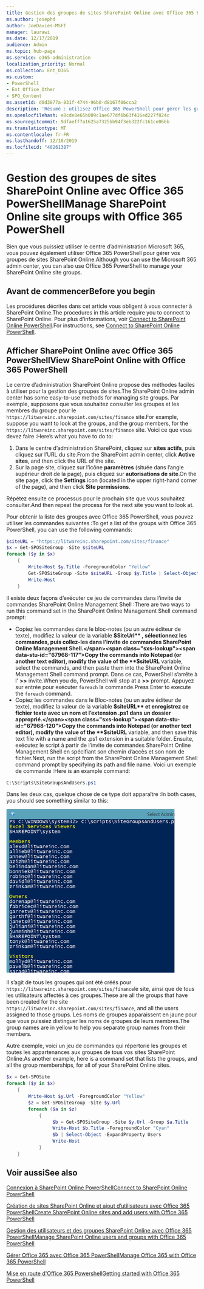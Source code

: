 ```yaml
---
title: Gestion des groupes de sites SharePoint Online avec Office 365 PowerShell
ms.author: josephd
author: JoeDavies-MSFT
manager: laurawi
ms.date: 12/17/2019
audience: Admin
ms.topic: hub-page
ms.service: o365-administration
localization_priority: Normal
ms.collection: Ent_O365
ms.custom:
- PowerShell
- Ent_Office_Other
- SPO_Content
ms.assetid: d0d3877a-831f-4744-96b0-d8167f06cca2
description: 'Résumé : utilisez Office 365 PowerShell pour gérer les groupes de sites SharePoint Online.'
ms.openlocfilehash: e8cde8e65b009c1ae677df6b63f416ed227f824c
ms.sourcegitcommit: 9dfaeff7a1625a7325bb94f3eb322fc161ce066b
ms.translationtype: MT
ms.contentlocale: fr-FR
ms.lasthandoff: 12/18/2019
ms.locfileid: "40261387"
---
```

# <a name="manage-sharepoint-online-site-groups-with-office-365-powershell"></a><span data-ttu-id="67968-103">Gestion des groupes de sites SharePoint Online avec Office 365 PowerShell</span><span class="sxs-lookup"><span data-stu-id="67968-103">Manage SharePoint Online site groups with Office 365 PowerShell</span></span>

<span data-ttu-id="67968-104">Bien que vous puissiez utiliser le centre d’administration Microsoft 365, vous pouvez également utiliser Office 365 PowerShell pour gérer vos groupes de sites SharePoint Online.</span><span class="sxs-lookup"><span data-stu-id="67968-104">Although you can use the Microsoft 365 admin center, you can also use Office 365 PowerShell to manage your SharePoint Online site groups.</span></span>

## <a name="before-you-begin"></a><span data-ttu-id="67968-105">Avant de commencer</span><span class="sxs-lookup"><span data-stu-id="67968-105">Before you begin</span></span>

<span data-ttu-id="67968-106">Les procédures décrites dans cet article vous obligent à vous connecter à SharePoint Online.</span><span class="sxs-lookup"><span data-stu-id="67968-106">The procedures in this article require you to connect to SharePoint Online.</span></span> <span data-ttu-id="67968-107">Pour plus d’informations, voir [Connect to SharePoint Online PowerShell](https://docs.microsoft.com/powershell/sharepoint/sharepoint-online/connect-sharepoint-online?view=sharepoint-ps).</span><span class="sxs-lookup"><span data-stu-id="67968-107">For instructions, see [Connect to SharePoint Online PowerShell](https://docs.microsoft.com/powershell/sharepoint/sharepoint-online/connect-sharepoint-online?view=sharepoint-ps).</span></span>

## <a name="view-sharepoint-online-with-office-365-powershell"></a><span data-ttu-id="67968-108">Afficher SharePoint Online avec Office 365 PowerShell</span><span class="sxs-lookup"><span data-stu-id="67968-108">View SharePoint Online with Office 365 PowerShell</span></span>

<span data-ttu-id="67968-109">Le centre d’administration SharePoint Online propose des méthodes faciles à utiliser pour la gestion des groupes de sites.</span><span class="sxs-lookup"><span data-stu-id="67968-109">The SharePoint Online admin center has some easy-to-use methods for managing site groups.</span></span> <span data-ttu-id="67968-110">Par exemple, supposons que vous souhaitez consulter les groupes et les membres du groupe pour le `https://litwareinc.sharepoint.com/sites/finance` site.</span><span class="sxs-lookup"><span data-stu-id="67968-110">For example, suppose you want to look at the groups, and the group members, for the `https://litwareinc.sharepoint.com/sites/finance` site.</span></span> <span data-ttu-id="67968-111">Voici ce que vous devez faire :</span><span class="sxs-lookup"><span data-stu-id="67968-111">Here’s what you have to do to:</span></span>

1. <span data-ttu-id="67968-112">Dans le centre d’administration SharePoint, cliquez sur **sites actifs**, puis cliquez sur l’URL du site.</span><span class="sxs-lookup"><span data-stu-id="67968-112">From the SharePoint admin center, click **Active sites**, and then click the URL of the site.</span></span>
2. <span data-ttu-id="67968-113">Sur la page site, cliquez sur l’icône **paramètres** (située dans l’angle supérieur droit de la page), puis cliquez sur **autorisations de site**.</span><span class="sxs-lookup"><span data-stu-id="67968-113">On the site page, click the **Settings** icon (located in the upper right-hand corner of the page), and then click **Site permissions**.</span></span>

<span data-ttu-id="67968-114">Répétez ensuite ce processus pour le prochain site que vous souhaitez consulter.</span><span class="sxs-lookup"><span data-stu-id="67968-114">And then repeat the process for the next site you want to look at.</span></span>

<span data-ttu-id="67968-115">Pour obtenir la liste des groupes avec Office 365 PowerShell, vous pouvez utiliser les commandes suivantes :</span><span class="sxs-lookup"><span data-stu-id="67968-115">To get a list of the groups with Office 365 PowerShell, you can use the following commands:</span></span>

```powershell
$siteURL = "https://litwareinc.sharepoint.com/sites/finance"
$x = Get-SPOSiteGroup -Site $siteURL
foreach ($y in $x)
    {
        Write-Host $y.Title -ForegroundColor "Yellow"
        Get-SPOSiteGroup -Site $siteURL -Group $y.Title | Select-Object -ExpandProperty Users
        Write-Host
    }
```

<span data-ttu-id="67968-116">Il existe deux façons d’exécuter ce jeu de commandes dans l’invite de commandes SharePoint Online Management Shell :</span><span class="sxs-lookup"><span data-stu-id="67968-116">There are two ways to run this command set in the SharePoint Online Management Shell command prompt:</span></span>

- <span data-ttu-id="67968-117">Copiez les commandes dans le bloc-notes (ou un autre éditeur de texte), modifiez la valeur de la variable **$SiteUrl** , sélectionnez les commandes, puis collez-les dans l’invite de commandes SharePoint Online Management Shell.</span><span class="sxs-lookup"><span data-stu-id="67968-117">Copy the commands into Notepad (or another text editor), modify the value of the **$siteURL** variable, select the commands, and then paste them into the SharePoint Online Management Shell command prompt.</span></span> <span data-ttu-id="67968-118">Dans ce cas, PowerShell s’arrête à l' **>>** invite.</span><span class="sxs-lookup"><span data-stu-id="67968-118">When you do, PowerShell will stop at a **>>** prompt.</span></span> <span data-ttu-id="67968-119">Appuyez sur entrée pour exécuter `foreach` la commande.</span><span class="sxs-lookup"><span data-stu-id="67968-119">Press Enter to execute the `foreach` command.</span></span><br/>
- <span data-ttu-id="67968-120">Copiez les commandes dans le Bloc-notes (ou un autre éditeur de texte), modifiez la valeur de la variable **$siteURL** et enregistrez ce fichier texte avec un nom et l’extension .ps1 dans un dossier approprié.</span><span class="sxs-lookup"><span data-stu-id="67968-120">Copy the commands into Notepad (or another text editor), modify the value of the **$siteURL** variable, and then save this text file with a name and the .ps1 extension in a suitable folder.</span></span> <span data-ttu-id="67968-121">Ensuite, exécutez le script à partir de l’invite de commandes SharePoint Online Management Shell en spécifiant son chemin d’accès et son nom de fichier.</span><span class="sxs-lookup"><span data-stu-id="67968-121">Next, run the script from the SharePoint Online Management Shell command prompt by specifying its path and file name.</span></span> <span data-ttu-id="67968-122">Voici un exemple de commande :</span><span class="sxs-lookup"><span data-stu-id="67968-122">Here is an example command:</span></span>

```powershell
C:\Scripts\SiteGroupsAndUsers.ps1
```

<span data-ttu-id="67968-123">Dans les deux cas, quelque chose de ce type doit apparaître :</span><span class="sxs-lookup"><span data-stu-id="67968-123">In both cases, you should see something similar to this:</span></span>

![Groupes de sites SharePoint Online](media/SPO-site-groups.png)

<span data-ttu-id="67968-125">Il s’agit de tous les groupes qui ont été créés pour `https://litwareinc.sharepoint.com/sites/finance`le site, ainsi que de tous les utilisateurs affectés à ces groupes.</span><span class="sxs-lookup"><span data-stu-id="67968-125">These are all the groups that have been created for the site `https://litwareinc.sharepoint.com/sites/finance`, and all the users assigned to those groups.</span></span> <span data-ttu-id="67968-126">Les noms de groupes apparaissent en jaune pour que vous puissiez distinguer les noms de groupes de leurs membres.</span><span class="sxs-lookup"><span data-stu-id="67968-126">The group names are in yellow to help you separate group names from their members.</span></span>

<span data-ttu-id="67968-127">Autre exemple, voici un jeu de commandes qui répertorie les groupes et toutes les appartenances aux groupes de tous vos sites SharePoint Online.</span><span class="sxs-lookup"><span data-stu-id="67968-127">As another example, here is a command set that lists the groups, and all the group memberships, for all of your SharePoint Online sites.</span></span>

```powershell
$x = Get-SPOSite
foreach ($y in $x)
    {
        Write-Host $y.Url -ForegroundColor "Yellow"
        $z = Get-SPOSiteGroup -Site $y.Url
        foreach ($a in $z)
            {
                 $b = Get-SPOSiteGroup -Site $y.Url -Group $a.Title 
                 Write-Host $b.Title -ForegroundColor "Cyan"
                 $b | Select-Object -ExpandProperty Users
                 Write-Host
            }
    }
```
    
## <a name="see-also"></a><span data-ttu-id="67968-128">Voir aussi</span><span class="sxs-lookup"><span data-stu-id="67968-128">See also</span></span>

[<span data-ttu-id="67968-129">Connexion à SharePoint Online PowerShell</span><span class="sxs-lookup"><span data-stu-id="67968-129">Connect to SharePoint Online PowerShell</span></span>](https://docs.microsoft.com/powershell/sharepoint/sharepoint-online/connect-sharepoint-online?view=sharepoint-ps)

[<span data-ttu-id="67968-130">Création de sites SharePoint Online et ajout d’utilisateurs avec Office 365 PowerShell</span><span class="sxs-lookup"><span data-stu-id="67968-130">Create SharePoint Online sites and add users with Office 365 PowerShell</span></span>](create-sharepoint-sites-and-add-users-with-powershell.md)

[<span data-ttu-id="67968-131">Gestion des utilisateurs et des groupes SharePoint Online avec Office 365 PowerShell</span><span class="sxs-lookup"><span data-stu-id="67968-131">Manage SharePoint Online users and groups with Office 365 PowerShell</span></span>](manage-sharepoint-users-and-groups-with-powershell.md)

[<span data-ttu-id="67968-132">Gérer Office 365 avec Office 365 PowerShell</span><span class="sxs-lookup"><span data-stu-id="67968-132">Manage Office 365 with Office 365 PowerShell</span></span>](manage-office-365-with-office-365-powershell.md)
  
[<span data-ttu-id="67968-133">Mise en route d'Office 365 Powershell</span><span class="sxs-lookup"><span data-stu-id="67968-133">Getting started with Office 365 PowerShell</span></span>](getting-started-with-office-365-powershell.md)


